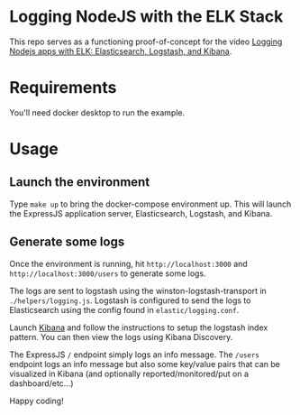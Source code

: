 # Logging NodeJS with the ELK Stack

This repo serves as a functioning proof-of-concept for the video [Logging Nodejs apps with ELK: Elasticsearch, Logstash, and Kibana](https://www.youtube.com/watch?v=nnpcTyHZvS8).

# Requirements

You'll need docker desktop to run the example.

# Usage

## Launch the environment

Type `make up` to bring the docker-compose environment up. This will launch the ExpressJS application server, Elasticsearch, 
Logstash, and Kibana.

## Generate some logs

Once the environment is running, hit `http://localhost:3000` and `http://localhost:3000/users` to generate some logs.

The logs are sent to logstash using the winston-logstash-transport in `./helpers/logging.js`. Logstash is configured to send 
the logs to Elasticsearch using the config found in `elastic/logging.conf`.

Launch [Kibana](http://localhost:5601) and follow the instructions to setup the logstash index pattern. You can then view the logs 
using Kibana Discovery.

The ExpressJS `/` endpoint simply logs an info message. The `/users` endpoint logs an info message but also some key/value 
pairs that can be visualized in Kibana (and optionally reported/monitored/put on a dashboard/etc...)

Happy coding!
